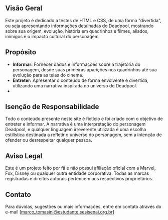 ## Visão Geral
Este projeto é dedicado a testes de HTML e CSS, de uma forma "divertida", ou seja apresentando informações detalhadas do Deadpool, mostrando sobre sua origem, evolução, história em quadrinhos e filmes, aliados, inimigos e o impacto cultural do personagem.

## Propósito
- **Informar:** Fornecer dados e informações sobre a trajetória do personagem, desde suas primeiras aparições nos quadrinhos até sua evolução para as telas do cinema.
- **Entreter:** Apresentar o conteúdo de forma envolvente e divertida, utilizando uma narrativa inspirada no universo de Deadpool.
- 
## Isenção de Responsabilidade
Todo o conteúdo presente neste site é fictício e foi criado com o objetivo de entreter e informar. A narrativa é uma interpretação do personagem Deadpool, e qualquer linguagem irreverente utilizada é uma escolha estilística destinada a refletir o universo do personagem, sem a intenção de ofender ou desrespeitar qualquer pessoa.

## Aviso Legal
Este é um projeto feito por fã e não possui afiliação oficial com a Marvel, Fox, Disney ou qualquer outra entidade corporativa. Todas as marcas registradas e direitos autorais pertencem aos respectivos proprietários.

## Contato
Para dúvidas, sugestões ou mais informações, entre em contato através do e-mail [marco_tomasini@estudante.sesisenai.org.br]
